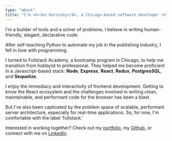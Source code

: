 ```yaml
---
type: "about"
title: "I'm <b>Jon Kurinsky</b>, a Chicago-based software developer relocating to <b>Philadelphia</b>."
---
```


<p>I'm a builder of tools and a solver of problems. I believe in writing human-friendly, elegant, declarative code.</p>
<p>After self-teaching Python to automate my job in the publishing industry, I fell in love with programming.</p>
<p>I turned to Fullstack Academy, a bootcamp program in Chicago, to help me transition from hobbyist to professional. They helped me become proficient in a Javascript-based stack: <b>Node</b>, <b>Express</b>, <b>React</b>, <b>Redux</b>, <b>PostgresSQL</b>, and <b>Sequelize</b>.
</p>
<p>I enjoy the immediacy and interactivity of frontend development. Getting to know the React ecosystem and the challenges involved in writing clean, maintainable, and performant code for the browser has been a blast.
</p>
<p>But I've also been captivated by the problem space of scalable, performant server architecture, especially for real-time applications. So, for now, I'm comfortable with the label 'fullstack.'</p>
<p>Interested in working together? Check out my <a href="/portfolio/">portfolio</a>, my <a href="https://github.com/krnsk0">Github</a>, or connect with me on <a href="https://www.linkedin.com/in/krnsk0/">LinkedIn</a>.</p>
